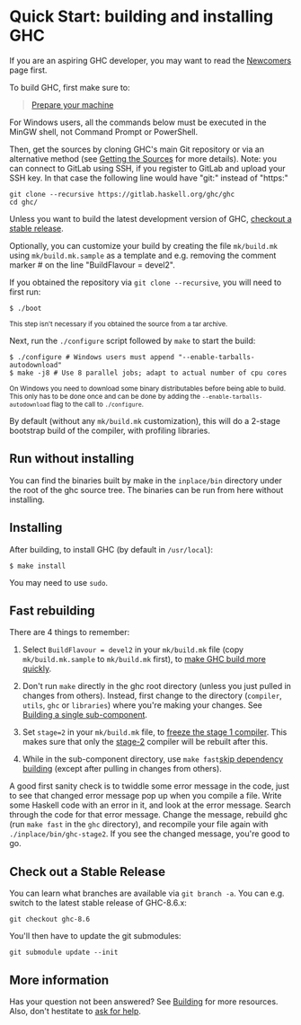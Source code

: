 # Quick Start: building and installing GHC


If you are an aspiring GHC developer, you may want to read the [Newcomers](newcomers) page first.


To build GHC, first make sure to:

> [Prepare your machine](building/preparation)


For Windows users, all the commands below must be executed in the MinGW shell, not Command Prompt or PowerShell.


Then, get the sources by cloning GHC's main Git repository or via an alternative method (see [Getting the Sources](building/getting-the-sources) for more details). Note: you can connect to GitLab using SSH, if you register to GitLab and upload your SSH key. In that case the following line would have "git:" instead of "https:"

```
git clone --recursive https://gitlab.haskell.org/ghc/ghc
cd ghc/
```


Unless you want to build the latest development version of GHC, [checkout a stable release](building/quick-start#).


Optionally, you can customize your build by creating the file `mk/build.mk` using `mk/build.mk.sample` as a template and e.g. removing the comment marker \# on the line "BuildFlavour = devel2".


If you obtained the repository via `git clone --recursive`, you will need to first run:

```
$ ./boot
```

<sub>This step isn't necessary if you obtained the source from a tar archive.</sub>


Next, run the `./configure` script followed by `make` to start the build:

```
$ ./configure # Windows users must append "--enable-tarballs-autodownload"
$ make -j8 # Use 8 parallel jobs; adapt to actual number of cpu cores
```

<sub>On Windows you need to download some binary distributables before being able to build.  This only has to be done once and can be done by adding the `--enable-tarballs-autodownload` flag to the call to `./configure`.</sub>


By default (without any `mk/build.mk` customization), this will do a 2-stage bootstrap build of the compiler, with profiling libraries.

## Run without installing


You can find the binaries built by make in the `inplace/bin` directory under the root of the ghc source tree. The binaries can be run from here without installing.

## Installing


After building, to install GHC (by default in `/usr/local`):

```
$ make install
```


You may need to use `sudo`.

## Fast rebuilding


There are 4 things to remember:

1. Select `BuildFlavour = devel2` in your `mk/build.mk` file (copy `mk/build.mk.sample` to `mk/build.mk` first), to
  [make GHC build more quickly](building/using#how-to-make-ghc-build-quickly).

1. Don't run `make` directly in the ghc root directory (unless you just pulled in changes from others). Instead, first
  change to the directory (`compiler`, `utils`, `ghc` or `libraries`) where you're making your changes.
  See [Building a single sub-component](building/using#).

1. Set `stage=2` in your `mk/build.mk` file, to
  [freeze the stage 1 compiler](building/using#freezing-stage-1).
  This makes sure that only the
  [stage-2](building/architecture/idiom/stages) compiler will be
  rebuilt after this.

1. While in the sub-component directory, use `make fast`[skip dependency building](building/using#skip-dependency-building) (except after pulling in changes from others).


A good first sanity check is to twiddle some error message in the code, just to see that changed error message pop up when you compile a file. Write some Haskell code with an error in it, and look at the error message. Search through the code for that error message. Change the message, rebuild ghc (run `make fast` in the `ghc` directory), and recompile your file again with `./inplace/bin/ghc-stage2`. If you see the changed message, you're good to go.

## Check out a Stable Release


You can learn what branches are available via ```git branch -a```. You can e.g. switch to the latest stable release of GHC-8.6.x:

```
git checkout ghc-8.6
```


You'll then have to update the git submodules:

```
git submodule update --init
```

## More information


Has your question not been answered? See [Building](building) for more resources. Also, don't hestitate to [ask for help](mailing-lists-and-irc).
